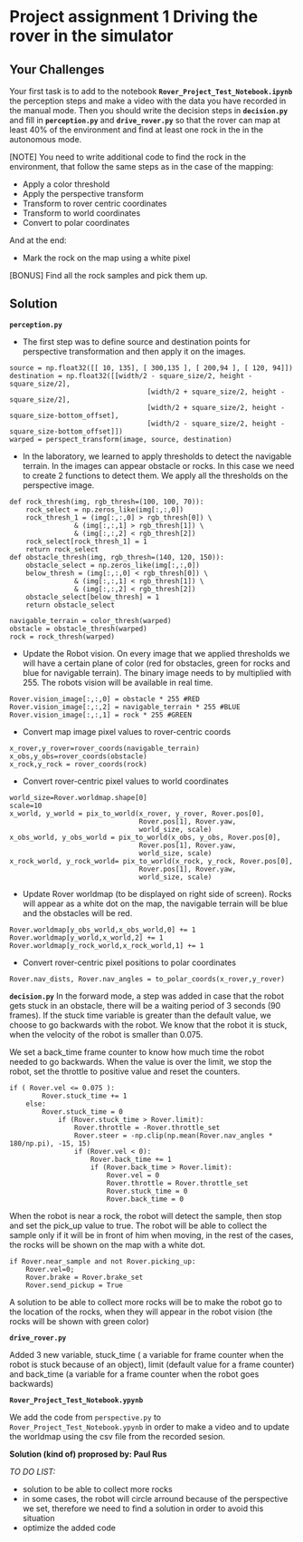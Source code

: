 # Project assignment 1 Driving the rover in the simulator

## Your Challenges
Your first task is to add to the notebook **`Rover_Project_Test_Notebook.ipynb`** the perception steps and make a video with the data you have recorded in the manual mode. Then you should write the decision steps in **`decision.py`** and fill in **`perception.py`** and **`drive_rover.py`** so that the rover can map at least 40% of the environment and find at least one rock in the in the autonomous mode.

[NOTE] You need to write additional code to find the rock in the environment, that follow the same steps as in the case of the mapping:
- Apply a color threshold
- Apply the perspective transform
- Transform to rover centric coordinates
- Transform to world coordinates
- Convert to polar coordinates

And at the end:
- Mark the rock on the map using a white pixel

[BONUS] Find all the rock samples and pick them up.


## Solution
**`perception.py`**
- The first step was to define source and destination points for perspective transformation and then apply it on the images.
```
source = np.float32([[ 10, 135], [ 300,135 ], [ 200,94 ], [ 120, 94]])
destination = np.float32([[width/2 - square_size/2, height - square_size/2],
                                  [width/2 + square_size/2, height - square_size/2],
                                  [width/2 + square_size/2, height - square_size-bottom_offset], 
                                  [width/2 - square_size/2, height - square_size-bottom_offset]])
warped = perspect_transform(image, source, destination)
```

- In the laboratory, we learned to apply thresholds to detect the navigable terrain. In the images can appear obstacle or rocks. In this case we need to create 2 functions to detect them. We apply all the thresholds on the perspective image.
```
def rock_thresh(img, rgb_thresh=(100, 100, 70)):
    rock_select = np.zeros_like(img[:,:,0])
    rock_thresh_1 = (img[:,:,0] > rgb_thresh[0]) \
                & (img[:,:,1] > rgb_thresh[1]) \
                & (img[:,:,2] < rgb_thresh[2])
    rock_select[rock_thresh_1] = 1
    return rock_select
def obstacle_thresh(img, rgb_thresh=(140, 120, 150)):
    obstacle_select = np.zeros_like(img[:,:,0])
    below_thresh = (img[:,:,0] < rgb_thresh[0]) \
                & (img[:,:,1] < rgb_thresh[1]) \
                & (img[:,:,2] < rgb_thresh[2])
    obstacle_select[below_thresh] = 1
    return obstacle_select
    
navigable_terrain = color_thresh(warped)
obstacle = obstacle_thresh(warped)
rock = rock_thresh(warped)
```
- Update the Robot vision. On every image that we applied thresholds we will have a certain plane of color (red for obstacles, green for rocks and blue for navigable terrain). The binary image needs to by multiplied with 255. The robots vision will be available in real time. 
```
Rover.vision_image[:,:,0] = obstacle * 255 #RED
Rover.vision_image[:,:,2] = navigable_terrain * 255 #BLUE
Rover.vision_image[:,:,1] = rock * 255 #GREEN
```
- Convert map image pixel values to rover-centric coords
```
x_rover,y_rover=rover_coords(navigable_terrain)
x_obs,y_obs=rover_coords(obstacle)
x_rock,y_rock = rover_coords(rock)
```
- Convert rover-centric pixel values to world coordinates
```
world_size=Rover.worldmap.shape[0]
scale=10
x_world, y_world = pix_to_world(x_rover, y_rover, Rover.pos[0], 
                                Rover.pos[1], Rover.yaw, 
                                world_size, scale)
x_obs_world, y_obs_world = pix_to_world(x_obs, y_obs, Rover.pos[0], 
                                Rover.pos[1], Rover.yaw, 
                                world_size, scale)
x_rock_world, y_rock_world= pix_to_world(x_rock, y_rock, Rover.pos[0], 
                                Rover.pos[1], Rover.yaw, 
                                world_size, scale)
```
- Update Rover worldmap (to be displayed on right side of screen). Rocks will appear as a white dot on the map, the navigable terrain will be blue and the obstacles will be red. 
```
Rover.worldmap[y_obs_world,x_obs_world,0] += 1
Rover.worldmap[y_world,x_world,2] += 1
Rover.worldmap[y_rock_world,x_rock_world,1] += 1
```
- Convert rover-centric pixel positions to polar coordinates
```
Rover.nav_dists, Rover.nav_angles = to_polar_coords(x_rover,y_rover)
```
**`decision.py`**
In the forward mode, a step was added in case that the robot gets stuck in an obstacle, there will be a waiting period of 3 seconds (90 frames). If the stuck time variable is greater than the default value, we choose to go backwards with the robot. We know that the robot it is stuck, when the velocity of the robot is smaller than 0.075.

We set a back_time frame counter to know how much time the robot needed to go backwards. When the value is over the limit, we stop the robot, set the throttle to positive value and reset the counters.
```
if ( Rover.vel <= 0.075 ):
        Rover.stuck_time += 1
    else:
        Rover.stuck_time = 0
            if (Rover.stuck_time > Rover.limit):
                Rover.throttle = -Rover.throttle_set
                Rover.steer = -np.clip(np.mean(Rover.nav_angles * 180/np.pi), -15, 15)
                if (Rover.vel < 0):
                    Rover.back_time += 1
                    if (Rover.back_time > Rover.limit):
                        Rover.vel = 0
                        Rover.throttle = Rover.throttle_set
                        Rover.stuck_time = 0
                        Rover.back_time = 0
```
When the robot is near a rock, the robot will detect the sample, then stop and set the pick_up value to true. The robot will be able to collect the sample only if it will be in front of him when moving, in the rest of the cases, the rocks will be shown on the map with a white dot.
```
if Rover.near_sample and not Rover.picking_up:
    Rover.vel=0;
    Rover.brake = Rover.brake_set
    Rover.send_pickup = True
```
A solution to be able to collect more rocks will be to make the robot go to the location of the rocks, when they will appear in the robot vision (the rocks will be shown with green color)

**`drive_rover.py`**

Added 3 new variable, stuck_time ( a variable for frame counter when the robot is stuck because of an object), limit (default value for a frame counter) and back_time (a variable for a frame counter when the robot goes backwards)

**`Rover_Project_Test_Notebook.ypynb`**

We add the code from `perspective.py` to `Rover_Project_Test_Notebook.ypynb` in order to make a video and to update the worldmap using the csv file from the recorded sesion.

**Solution (kind of) proprosed by: Paul Rus**

*TO DO LIST:*
- solution to be able to collect more rocks
- in some cases, the robot will circle arround because of the perspective we set, therefore we need to find a solution in order to avoid this situation
- optimize the added code